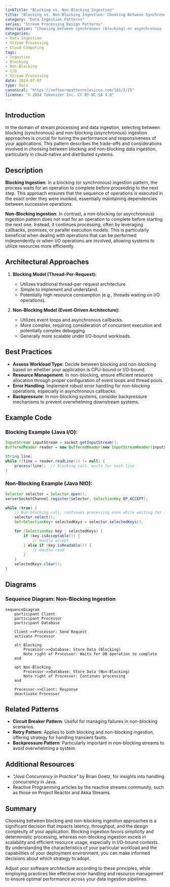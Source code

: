 ```yaml
---
linkTitle: "Blocking vs. Non-Blocking Ingestion"
title: "Blocking vs. Non-Blocking Ingestion: Choosing Between Synchronous and Asynchronous Data Ingestion"
category: "Data Ingestion Patterns"
series: "Stream Processing Design Patterns"
description: "Choosing between synchronous (blocking) or asynchronous (non-blocking) data ingestion methods based on application requirements."
categories:
- Data Ingestion
- Stream Processing
- Cloud Computing
tags:
- Ingestion
- Blocking
- Non-Blocking
- I/O
- Stream Processing
date: 2024-07-07
type: docs
canonical: "https://softwarepatternslexicon.com/101/1/25"
license: "© 2024 Tokenizer Inc. CC BY-NC-SA 4.0"
---
```


## Introduction

In the domain of stream processing and data ingestion, selecting between blocking (synchronous) and non-blocking (asynchronous) ingestion approaches is crucial for tuning the performance and responsiveness of your applications. This pattern describes the trade-offs and considerations involved in choosing between blocking and non-blocking data ingestion, particularly in cloud-native and distributed systems.

## Description

**Blocking Ingestion**: In a blocking (or synchronous) ingestion pattern, the process waits for an operation to complete before proceeding to the next step. This approach ensures that the sequence of operations is executed in the exact order they were invoked, essentially maintaining dependencies between successive operations.

**Non-Blocking Ingestion**: In contrast, a non-blocking (or asynchronous) ingestion pattern does not wait for an operation to complete before starting the next one. Instead, it continues processing, often by leveraging callbacks, promises, or parallel execution models. This is particularly beneficial when dealing with operations that can be performed independently or when I/O operations are involved, allowing systems to utilize resources more efficiently.

## Architectural Approaches

1. **Blocking Model (Thread-Per-Request):**
   - Utilizes traditional thread-per-request architecture.
   - Simple to implement and understand.
   - Potentially high resource consumption (e.g., threads waiting on I/O operations).

2. **Non-Blocking Model (Event-Driven Architecture):**
   - Utilizes event loops and asynchronous callbacks.
   - More complex, requiring consideration of concurrent execution and potentially complex debugging.
   - Generally more scalable under I/O-bound workloads.

## Best Practices

- **Assess Workload Type**: Decide between blocking and non-blocking based on whether your application is CPU-bound or I/O-bound.
- **Resource Management**: In non-blocking, ensure efficient resource allocation through proper configuration of event loops and thread pools.
- **Error Handling**: Implement robust error handling for non-blocking operations, especially in asynchronous callbacks.
- **Backpressure**: In non-blocking systems, consider backpressure mechanisms to prevent overwhelming downstream systems.

## Example Code

### Blocking Example (Java I/O):

```java
InputStream inputStream = socket.getInputStream();
BufferedReader reader = new BufferedReader(new InputStreamReader(inputStream));

String line;
while ((line = reader.readLine()) != null) {
    process(line);  // Blocking call, waits for each line
}
```

### Non-Blocking Example (Java NIO):

```java
Selector selector = Selector.open();
serverSocketChannel.register(selector, SelectionKey.OP_ACCEPT);

while (true) {
    // Non-blocking call, continues processing even while waiting for I/O
    selector.select();
    Set<SelectionKey> selectedKeys = selector.selectedKeys();

    for (SelectionKey key : selectedKeys) {
        if (key.isAcceptable()) {
            // Handle accept
        } else if (key.isReadable()) {
            // Handle read
        }
    }
    selectedKeys.clear();
}
```

## Diagrams

### Sequence Diagram: Non-Blocking Ingestion
```mermaid
sequenceDiagram
    participant Client
    participant Processor
    participant Database

    Client->>Processor: Send Request
    activate Processor
    
    alt Blocking
        Processor->>Database: Store Data (Blocking)
        Note right of Processor: Waits for DB operation to complete
    end

    opt Non-Blocking
        Processor->>Database: Store Data (Non-Blocking)
        Note right of Processor: Continues processing
    end

    Processor->>Client: Response
    deactivate Processor
```

## Related Patterns

- **Circuit Breaker Pattern**: Useful for managing failures in non-blocking scenarios.
- **Retry Pattern**: Applies to both blocking and non-blocking ingestion, offering strategy for handling transient faults.
- **Backpressure Pattern**: Particularly important in non-blocking streams to avoid overwhelming a system.

## Additional Resources

- *"Java Concurrency in Practice"* by Brian Goetz, for insights into handling concurrency in Java.
- Reactive Programming articles by the reactive streams community, such as those on Project Reactor and Akka Streams.

## Summary

Choosing between blocking and non-blocking ingestion approaches is a significant decision that impacts latency, throughput, and the design complexity of your application. Blocking ingestion favors simplicity and deterministic processing, whereas non-blocking ingestion excels in scalability and efficient resource usage, especially in I/O-bound contexts. By understanding the characteristics of your particular workload and the capabilities of your deployment environment, you can make informed decisions about which strategy to adopt.

Adjust your software architecture according to these principles, while employing practices like effective error handling and resource management to ensure optimal performance across your data ingestion pipelines.
